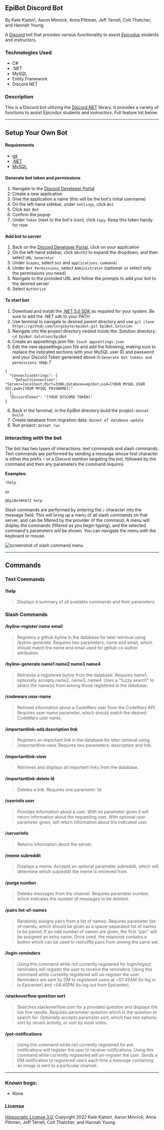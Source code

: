 ## EpiBot Discord Bot

By Kate Kiatsiri, Aaron Minnick, Anna Pittman, Jeff Terrell, Colt Thatcher, and Hannah Young

A [Discord](https://discord.com) bot that provides various functionality to assist [Epicodus](https://www.epicodus.com) students and instructors.

### Technologies Used

- C#
- .NET
- MySQL
- Entity Framework
- Discord.NET

### Description

This is a Discord bot utilizing the [Discord.NET](https://discordnet.dev/index.html) library. It provides a variety of functions to assist Epicodus students and instructors. Full feature list below.

---

## Setup Your Own Bot

#### Requirements

* [git](https://git-scm.com)
* [.NET](https://dotnet.microsoft.com/en-us/)
* [MySQL](https://www.mysql.com/)

#### Generate bot token and permissions

1. Navigate to the [Discord Developer Portal](https://discord.com/developers/applications/)
2. Create a new application
3. Give the application a name (this will be the bot's initial username)
4. On the left-hand sidebar, under `Settings`, click `Bot`
5. Click `Add Bot`
6. Confirm the popup
7. Under `Token` (next to the bot's icon), click `Copy`. Keep this token handy for now

#### Add bot to server

1. Back on the [Discord Developer Portal](https://discord.com/developers/applications/), click on your application
2. On the left-hand sidebar, click `OAuth2` to expand the dropdown, and then select `URL Generator`
3. Under `Scopes`, select `bot` and `applications.commands`
4. Under `Bot Permissions`, select `Administrator` (optional: or select only the permissions you need)
5. Navigate to the provided URL and follow the prompts to add your bot to the desired server
6. Select `Authorize`

#### To start bot

1. Download and install the [.NET 5.0 SDK](https://dotnet.microsoft.com/en-us/download/dotnet/5.0) as required for your system. Be sure to add the .NET sdk to your PATH
2. Use terminal to navigate to desired parent directory and use `git clone https://github.com/Corgibyte/epibot.git EpiBot.Solution`
3. Navigate into the project directory nested inside the .Solution directory: `cd EpiBot.Solution/EpiBot`
4. Create an appsettings.json file: `touch appsettings.json`
5. Edit the new appsettings.json file and add the following, making sure to replace the indicated sections with your MySQL user ID and password and your Discord Token generated above in `Generate bot tokens and permissions`: step 7
```
{
  "ConnectionStrings": {
    "DefaultConnection": "Server=localhost;Port=3306;database=epibot;uid=[YOUR MYSQL USER ID];pwd=[YOUR MYSQL PASSWORD];"
  },
  "DiscordToken": "[YOUR DISCORD TOKEN]"
}
```
6. Back in the terminal, in the EpiBot directory build the project: `dotnet build`
7. Create database from migration data: `dotnet ef database update`
8. Run project: `dotnet run`

### Interacting with the bot

The bot has two types of interactions: text commands and slash commands. Text commands are performed by sending a message whose first character is either the prefix `!` or a Discord mention targeting the bot, followed by the command and then any parameters the command requires. 

**Examples:**

```
!help
```
or
```
@EpiBot#4471 help
```

Slash commands are performed by entering the `/` character into the message field. This will bring up a menu of all slash commands on that server, and can be filtered by the provider of the command. A menu will display the commands (filtered as you begin typing), and the selected command's parameters will be shown. You can navigate the menu with the keyboard or mouse.

![screenshot of slash command menu](slashcommand.png)

---

## Commands

### Text Commands

#### !help
> Displays a summary of all available commands and their parameters.

### Slash Commands

#### /byline-register name email
> Registers a github byline in the database for later retrieval using /byline-generate. Requires two parameters, name and email, which should match the name and email used for github co-author attribution.

#### /byline-generate name1 name2 name3 name4
> Retrieves a registered byline from the database. Requires name1, optionally accepts name2, name3, name4. Uses a "fuzzy search" to select the name(s) from among those registered in the database.

#### /codewars user-name
> Retrived information about a CodeWars user from the CodeWars API. Requires user-name parameter, which should match the desired CodeWars user name.

#### /importantlink-add description link
> Registers an important link in the database for later retrieval using /importantlink-view. Requires two parameters: description and link.

#### /importantlink-view
> Retrieves and displays all important links from the database.

#### /importantlink-delete Id
> Deletes a link. Requires one parameter: Id.

#### /userinfo user
> Provides information about a user. With no parameter given it will return information about the requesting user. With optional user parameter given, will return information about the indicated user.

#### /serverinfo
> Returns information about the server.

#### /meme subreddit
> Displays a meme. Accepts an optional parameter subreddit, which will determine which subreddit the meme is retrieved from.

#### /purge number
> Deletes messages from the channel. Requires parameter number, which indicates the number of messages to be deleted.

#### /pairs list-of-names
> Randomly assigns pairs from a list of names. Requires parameter list-of-names, which should be given as a space-separated list of names to be paired. If an odd number of names are given, the first "pair" will be assigned an extra name. Once used, the response contains a button which can be used to reshuffle pairs from among the same set.

#### /login-reminders
> Using this command while not currently registered for login/logout reminders will register the user to receive the reminders. Using this command while currently registered will un-register the user. Reminders are sent by DM to registered users at ~07:45AM (to log in to Epicenter) and ~04:45PM (to log out from Epicenter).

#### /stackoverflow question sort
> Searches stackoverflow.com for a provided question and displays the top five results. Requires parameter question which is the question to search for. Optionally accepts parameter sort, which has two options: sort by recent activity, or sort by most votes.

#### /pet-notifications
> Using this command while not currently registered for pet notifications will register the user to receive notifications. Using this command while currently registered will un-register the user. Sends a DM notification to registered users each time a message containing an image is sent to a particular channel.

--------------------

### Known bugs:

* None

### License

[Hippocratic License 3.0](https://github.com/Corgibyte/epibot/blob/main/LICENSE.md), Copyright 2022 Kate Kiatsiri, Aaron Minnick, Anna Pittman, Jeff Terrell, Colt Thatcher, and Hannah Young.
